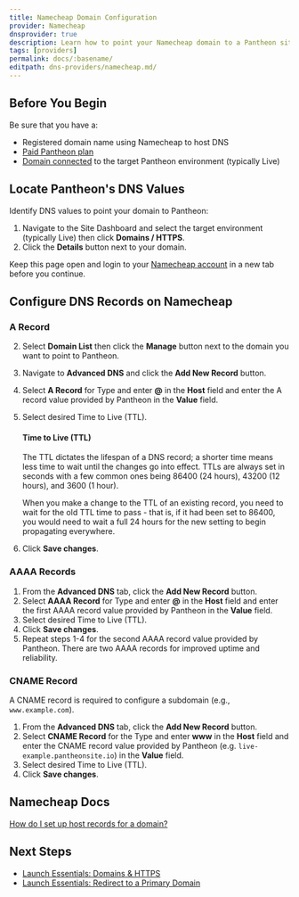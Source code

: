 ```yaml
---
title: Namecheap Domain Configuration
provider: Namecheap
dnsprovider: true
description: Learn how to point your Namecheap domain to a Pantheon site.
tags: [providers]
permalink: docs/:basename/
editpath: dns-providers/namecheap.md/
---
```

## Before You Begin
Be sure that you have a:


- Registered domain name using Namecheap to host DNS
- [Paid Pantheon plan](/docs/guides/launch/plans/)
- [Domain connected](/docs/guides/launch/domains/) to the target Pantheon environment (typically Live)

## Locate Pantheon's DNS Values
Identify DNS values to point your domain to Pantheon:

1. Navigate to the Site Dashboard and select the target environment (typically <span class="glyphicons glyphicons-cardio"></span> Live) then click **<span class="glyphicons glyphicons-global"></span> Domains / HTTPS**.
2. Click the **Details** button next to your domain.

Keep this page open and login to your [Namecheap account](https://www.namecheap.com/myaccount/login.aspx) in a new tab before you continue.

## Configure DNS Records on Namecheap
### A Record
2. Select **Domain List** then click the **Manage** button next to the domain you want to point to Pantheon.
3. Navigate to **Advanced DNS** and click the **Add New Record** button.
4. Select **A Record** for Type and enter **@** in the **Host** field and enter the A record value provided by Pantheon in the **Value** field.
5. Select desired Time to Live (TTL).

    <Accordion title="Learn More" id="ttl" icon="info-sign">

    #### Time to Live (TTL)

    The TTL dictates the lifespan of a DNS record; a shorter time means less time to wait until the changes go into effect. TTLs are always set in seconds with a few common ones being 86400 (24 hours),  43200 (12 hours), and 3600 (1 hour).

    When you make a change to the TTL of an existing record, you need to wait for the old TTL time to pass - that is, if it had been set to 86400, you would need to wait a full 24 hours for the new setting to begin propagating everywhere.

    </Accordion>

6. Click **Save changes**.

### AAAA Records
1. From the **Advanced DNS** tab, click the **Add New Record** button.
2. Select **AAAA Record** for Type and enter **@** in the **Host** field and enter the first AAAA record value provided by Pantheon in the **Value** field.
3. Select desired Time to Live (TTL).
4. Click **Save changes**.
5. Repeat steps 1-4 for the second AAAA record value provided by Pantheon. There are two AAAA records for improved uptime and reliability.

### CNAME Record
A CNAME record is required to configure a subdomain (e.g., `www.example.com`).

1. From the **Advanced DNS** tab, click the **Add New Record** button.
2. Select **CNAME Record** for the Type and enter **www** in the **Host** field and enter the CNAME record value provided by Pantheon (e.g. `live-example.pantheonsite.io`) in the **Value** field.
3. Select desired Time to Live (TTL).
4. Click **Save changes**.


## Namecheap Docs

[How do I set up host records for a domain?](https://www.namecheap.com/support/knowledgebase/article.aspx/434/2237/how-do-i-set-up-host-records-for-a-domain)

## Next Steps

* [Launch Essentials: Domains & HTTPS](/docs/guides/launch/domains/)
* [Launch Essentials: Redirect to a Primary Domain](/docs/guides/launch/redirects/)
